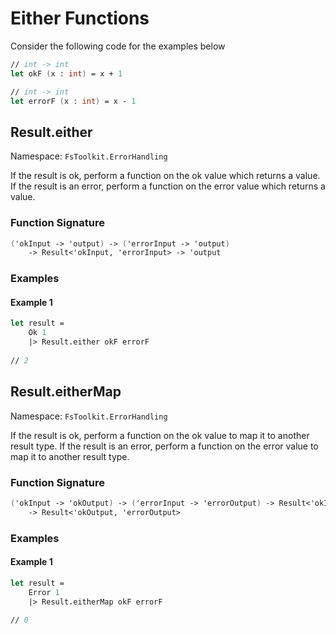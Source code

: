 ﻿# Either Functions

Consider the following code for the examples below

```fsharp
// int -> int
let okF (x : int) = x + 1

// int -> int
let errorF (x : int) = x - 1
```

## Result.either

Namespace: `FsToolkit.ErrorHandling`

If the result is ok, perform a function on the ok value which returns a value. If the result is an error, perform a function on the error value which returns a value.

### Function Signature

```fsharp
('okInput -> 'output) -> ('errorInput -> 'output) 
    -> Result<'okInput, 'errorInput> -> 'output
```

### Examples

#### Example 1

```fsharp
let result =
    Ok 1
    |> Result.either okF errorF
    
// 2
```

## Result.eitherMap

Namespace: `FsToolkit.ErrorHandling`

If the result is ok, perform a function on the ok value to map it to another result type. If the result is an error, perform a function on the error value to map it to another result type.

### Function Signature

```fsharp
('okInput -> 'okOutput) -> ('errorInput -> 'errorOutput) -> Result<'okInput, 'errorInput> 
    -> Result<'okOutput, 'errorOutput>
```

### Examples

#### Example 1

```fsharp
let result =
    Error 1
    |> Result.eitherMap okF errorF
    
// 0
```
